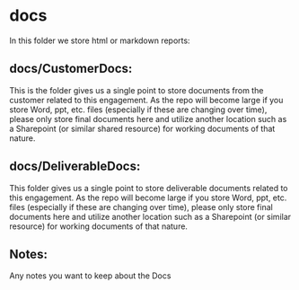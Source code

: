 # docs

In this folder we store html or markdown reports:

## docs/CustomerDocs:
This is the folder gives us a single point to store documents from the customer related to this engagement. As the repo will become large if you store Word, ppt, etc. files (especially if these are changing over time), please only store final documents here and utilize another location such as a Sharepoint (or similar shared resource) for working documents of that nature.

## docs/DeliverableDocs:
This folder gives us a single point to store deliverable documents related to this engagement. As the repo will become large if you store Word, ppt, etc. files (especially if these are changing over time), please only store final documents here and utilize another location such as a Sharepoint (or similar resource) for working documents of that nature.


## Notes:
Any notes you want to keep about the Docs
